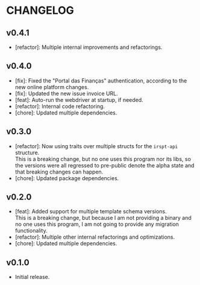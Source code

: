 # CHANGELOG

## v0.4.1
- [refactor]: Multiple internal improvements and refactorings.

## v0.4.0
- [fix]: Fixed the "Portal das Finanças" authentication, according to the new online platform changes.
- [fix]: Updated the new issue invoice URL.
- [feat]: Auto-run the webdriver at startup, if needed.
- [refactor]: Internal code refactoring.
- [chore]: Updated multiple dependencies.

## v0.3.0
- [refactor]: Now using traits over multiple structs for the `irspt-api` structure.\
              This is a breaking change, but no one uses this program nor its libs, so the versions were
              all regressed to pre-public denote the alpha state and that breaking changes can happen.
- [chore]: Updated package dependencies.

## v0.2.0
- [feat]: Added support for multiple template schema versions.\
          This is a breaking change, but because I am not providing a binary and no one uses this program,
          I am not going to provide any migration functionality.
- [refactor]: Multiple other internal refactorings and optimizations.
- [chore]: Updated multiple dependencies.

## v0.1.0
- Initial release.
